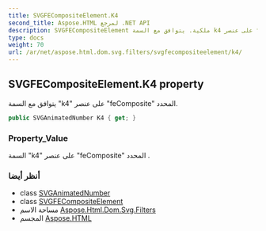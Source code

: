 ```yaml
---
title: SVGFECompositeElement.K4
second_title: Aspose.HTML لمرجع .NET API
description: SVGFECompositeElement ملكية. يتوافق مع السمة k4 على عنصر feComposite المحدد.
type: docs
weight: 70
url: /ar/net/aspose.html.dom.svg.filters/svgfecompositeelement/k4/
---
```

## SVGFECompositeElement.K4 property

يتوافق مع السمة "k4" على عنصر "feComposite" المحدد.

```csharp
public SVGAnimatedNumber K4 { get; }
```

### Property_Value

السمة "k4" على عنصر "feComposite" المحدد .

### أنظر أيضا

* class [SVGAnimatedNumber](../../../aspose.html.dom.svg.datatypes/svganimatednumber/)
* class [SVGFECompositeElement](../)
* مساحة الاسم [Aspose.Html.Dom.Svg.Filters](../../svgfecompositeelement/)
* المجسم [Aspose.HTML](../../../)


